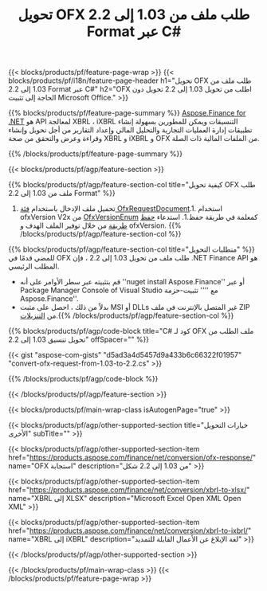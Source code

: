 ﻿---
title: تحويل OFX طلب ملف من 1.03 إلى 2.2 Format عبر C#
description: نموذج رمز لـ OFX ملف الطلب من 1.03 إلى 2.2 C# تحويل. استخدم API رمز المثال لدفعة OFX تحويل الطلب ضمن .NET التطبيقات المستندة إلى .NET. 
url: /ar/net/conversion/ofx-request/
family: finance
platformtag: net
feature: conversion
informat: OFX Request 1.03
outformat: OFX Request 2.2
otherformats: OFX Response
---
{{< blocks/products/pf/feature-page-wrap >}}
{{< blocks/products/pf/i18n/feature-page-header h1="تحويل OFX طلب ملف من 1.03 إلى 2.2 Format عبر C#" h2="OFX اطلب من تحويل 1.03 إلى 2.2 تحويل دون الحاجة إلى تثبيت Microsoft Office." >}}

{{% blocks/products/pf/feature-page-summary %}}
[Aspose.Finance for .NET](https://products.aspose.com/finance/net/) هو API لمعالجة XBRL ، iXBRL التنسيقات ويمكن للمطورين بسهولة إنشاء تطبيقات إدارة العمليات التجارية والتحليل المالي وإعداد التقارير من أجل تحويل وإنشاء وقراءة وعرض والتحقق من صحة XBRL و iXBRL و OFX من الملفات المالية ذات الصلة. 

{{% /blocks/products/pf/feature-page-summary %}}

{{< blocks/products/pf/agp/feature-section >}}

{{% blocks/products/pf/agp/feature-section-col title="كيفية تحويل OFX طلب ملف من 1.03 إلى 2.2 Format" %}}
1. تحميل ملف الإدخال باستخدام [فئة OfxRequestDocument](https://apireference.aspose.com/finance/net/aspose.finance.ofx/ofxrequestdocument).1. استخدام ofxVersion V2x من [OfxVersionEnum](https://apireference.aspose.com/finance/net/aspose.finance.ofx/ofxversionenum) كمعلمة في طريقة حفظ.1. استدعاء [حفظ طريقة](https://apireference.aspose.com/finance/net/aspose.finance.ofx/ofxrequestdocument/methods/save) من خلال توفير الملف الهدف و ofxVersion.
{{% /blocks/products/pf/agp/feature-section-col %}}

{{% blocks/products/pf/agp/feature-section-col title="متطلبات التحويل" %}}
للمضي قدمًا في OFX طلب ملف من تحويل 1.03 إلى 2.2 ، فإن .NET Finance API هو المطلب الرئيسي. 
- قم بتثبيته عبر سطر الأوامر على أنه ''nuget install Aspose.Finance'' أو عبر Package Manager Console of Visual Studio مع '''' تثبيت-حزمة Aspose.Finance''.
- بدلاً من ذلك ، احصل على مثبت MSI أو DLLs غير المتصل بالإنترنت في ملف ZIP من [التنزيلات](https://downloads.aspose.com/finance/net).{{% /blocks/products/pf/agp/feature-section-col %}}

{{% blocks/products/pf/agp/code-block title="C# كود لـ OFX ملف الطلب من تحويل تنسيق 1.03 إلى 2.2" offSpacer="" %}}

{{< gist "aspose-com-gists" "d5ad3a4d5457d9a433b6c66322f01957" "convert-ofx-request-from-1.03-to-2.2.cs" >}}

{{% /blocks/products/pf/agp/code-block %}}

{{< /blocks/products/pf/agp/feature-section >}}

{{< blocks/products/pf/main-wrap-class isAutogenPage="true" >}}

{{< blocks/products/pf/agp/other-supported-section title="خيارات التحويل الأخرى" subTitle="" >}}

{{< blocks/products/pf/agp/other-supported-section-item href="https://products.aspose.com/finance/net/conversion/ofx-response/" name="OFX استجابة" description="من 1.03 إلى 2.2 شكل" >}}

{{< blocks/products/pf/agp/other-supported-section-item href="https://products.aspose.com/finance/net/conversion/xbrl-to-xlsx/" name="XBRL إلى XLSX" description="Microsoft Excel Open XML Open XML" >}}

{{< blocks/products/pf/agp/other-supported-section-item href="https://products.aspose.com/finance/net/conversion/xbrl-to-ixbrl/" name="XBRL إلى iXBRL" description="لغة الإبلاغ عن الأعمال القابلة للتمديد" >}}

{{< /blocks/products/pf/agp/other-supported-section >}}

{{< /blocks/products/pf/main-wrap-class >}}
{{< /blocks/products/pf/feature-page-wrap >}}